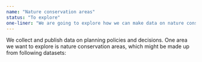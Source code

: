 ```yaml
---
name: "Nature conservation areas"
status: "To explore"
one-liner: "We are going to explore how we can make data on nature conservation easier to find, use and trust."
---
```


We collect and publish data on planning policies and decisions. One area we want to explore is nature conservation areas, which might be made up from following datasets:
